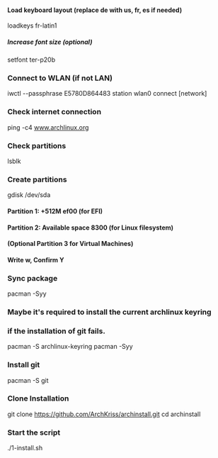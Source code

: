 #### Load keyboard layout (replace de with us, fr, es if needed)
loadkeys fr-latin1

##### Increase font size (optional)
setfont ter-p20b

### Connect to WLAN (if not LAN)
iwctl --passphrase E5780D864483 station wlan0 connect [network]

### Check internet connection
ping -c4 www.archlinux.org

### Check partitions
lsblk

### Create partitions
gdisk /dev/sda
#### Partition 1: +512M ef00 (for EFI)
#### Partition 2: Available space 8300 (for Linux filesystem)
#### (Optional Partition 3 for Virtual Machines)
#### Write w, Confirm Y

### Sync package
pacman -Syy

### Maybe it's required to install the current archlinux keyring
### if the installation of git fails.
pacman -S archlinux-keyring
pacman -Syy

### Install git
pacman -S git

### Clone Installation
git clone https://github.com/ArchKriss/archinstall.git
cd archinstall

### Start the script
./1-install.sh

